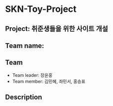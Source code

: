 # SKN-Toy-Project

## Project: 취준생들을 위한 사이트 개설

## Team name: 

## Team
- Team leader: 장윤홍
- Team member: 김민혜, 좌민서, 홍승표

## Description

